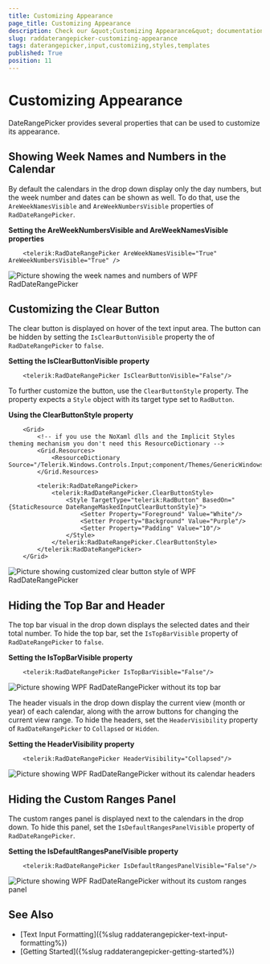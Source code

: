 ```yaml
---
title: Customizing Appearance
page_title: Customizing Appearance
description: Check our &quot;Customizing Appearance&quot; documentation article for the RadDateRangePicker WPF control.
slug: raddaterangepicker-customizing-appearance
tags: daterangepicker,input,customizing,styles,templates
published: True
position: 11
---
```


# Customizing Appearance

DateRangePicker provides several properties that can be used to customize its appearance.

## Showing Week Names and Numbers in the Calendar

By default the calendars in the drop down display only the day numbers, but the week number and dates can be shown as well. To do that, use the `AreWeekNamesVisible`  and `AreWeekNumbersVisible` properties of `RadDateRangePicker`.

__Setting the AreWeekNumbersVisible and AreWeekNamesVisible properties__
```XAML
	<telerik:RadDateRangePicker AreWeekNamesVisible="True" AreWeekNumbersVisible="True" />
```

![Picture showing the week names and numbers of WPF RadDateRangePicker](images/raddaterangepicker-customizing-appearance-0.png)

## Customizing the Clear Button

The clear button is displayed on hover of the text input area. The button can be hidden by setting the `IsClearButtonVisible` property the of `RadDateRangePicker` to `false`.

__Setting the IsClearButtonVisible property__
```XAML
	<telerik:RadDateRangePicker IsClearButtonVisible="False"/>
```

To further customize the button, use the `ClearButtonStyle` property. The property expects a `Style` object with its target type set to `RadButton`.

__Using the ClearButtonStyle property__
```XAML
	<Grid>
		<!-- if you use the NoXaml dlls and the Implicit Styles theming mechanism you don't need this ResourceDictionary -->
		<Grid.Resources>
			<ResourceDictionary Source="/Telerik.Windows.Controls.Input;component/Themes/GenericWindows11.xaml"/>
		</Grid.Resources>
		
		<telerik:RadDateRangePicker>
			<telerik:RadDateRangePicker.ClearButtonStyle>
				<Style TargetType="telerik:RadButton" BasedOn="{StaticResource DateRangeMaskedInputClearButtonStyle}">
					<Setter Property="Foreground" Value="White"/>
					<Setter Property="Background" Value="Purple"/>
					<Setter Property="Padding" Value="10"/>
				</Style>
			</telerik:RadDateRangePicker.ClearButtonStyle>
		</telerik:RadDateRangePicker>
	</Grid>
```

![Picture showing customized clear button style of WPF RadDateRangePicker](images/raddaterangepicker-customizing-appearance-1.png)

## Hiding the Top Bar and Header

The top bar visual in the drop down displays the selected dates and their total number. To hide the top bar, set the `IsTopBarVisible` property of `RadDateRangePicker` to `false`.

__Setting the IsTopBarVisible property__
```XAML	
	<telerik:RadDateRangePicker IsTopBarVisible="False"/>
```

![Picture showing WPF RadDateRangePicker without its top bar](images/raddaterangepicker-customizing-appearance-2.png)

The header visuals in the drop down display the current view (month or year) of each calendar, along with the arrow buttons for changing the current view range. To hide the headers, set the `HeaderVisibility` property of `RadDateRangePicker` to `Collapsed` or `Hidden`.

__Setting the HeaderVisibility property__
```XAML	
	<telerik:RadDateRangePicker HeaderVisibility="Collapsed"/>
```

![Picture showing WPF RadDateRangePicker without its calendar headers](images/raddaterangepicker-customizing-appearance-3.png)

## Hiding the Custom Ranges Panel

The custom ranges panel is displayed next to the calendars in the drop down. To hide this panel, set the `IsDefaultRangesPanelVisible` property of `RadDateRangePicker`.

__Setting the IsDefaultRangesPanelVisible property__
```XAML	
	<telerik:RadDateRangePicker IsDefaultRangesPanelVisible="False"/>
```

![Picture showing WPF RadDateRangePicker without its custom ranges panel](images/raddaterangepicker-customizing-appearance-4.png)

## See Also  
* [Text Input Formatting]({%slug raddaterangepicker-text-input-formatting%})
* [Getting Started]({%slug raddaterangepicker-getting-started%})